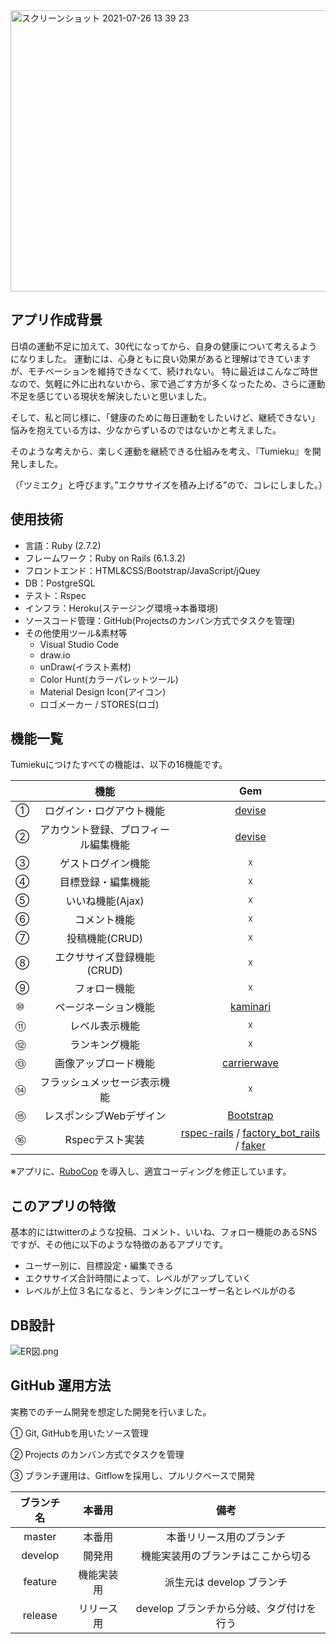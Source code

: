<img width="800" height="450" alt="スクリーンショット 2021-07-26 13 39 23" src="https://user-images.githubusercontent.com/76228550/126933809-03c8c474-886e-42d7-a04d-7cf13d243411.png">

## アプリ作成背景
日頃の運動不足に加えて、30代になってから、自身の健康について考えるようになりました。
運動には、心身ともに良い効果があると理解はできていますが、モチベーションを維持できなくて、続けれない。
特に最近はこんなご時世なので、気軽に外に出れないから、家で過ごす方が多くなったため、さらに運動不足を感じている現状を解決したいと思いました。

そして、私と同じ様に、「健康のために毎日運動をしたいけど、継続できない」悩みを抱えている方は、少なからずいるのではないかと考えました。

そのような考えから、楽しく運動を継続できる仕組みを考え、『Tumieku』を開発しました。

（「ツミエク」と呼びます。”エクササイズを積み上げる”ので、コレにしました。）

## 使用技術

- 言語：Ruby (2.7.2)
- フレームワーク：Ruby on Rails (6.1.3.2)
- フロントエンド：HTML&CSS/Bootstrap/JavaScript/jQuey
- DB：PostgreSQL
- テスト：Rspec
- インフラ：Heroku(ステージング環境→本番環境)
- ソースコード管理：GitHub(Projectsのカンバン方式でタスクを管理)
- その他使用ツール&素材等
  - Visual Studio Code
  - draw.io
  - unDraw(イラスト素材)
  - Color Hunt(カラーパレットツール)
  - Material Design Icon(アイコン)
  - ロゴメーカー / STORES(ロゴ)

## 機能一覧

Tumiekuにつけたすべての機能は、以下の16機能です。

|  |     機能         | Gem          |
|:-|:---------------:|:--------------:|
| ① | ログイン・ログアウト機能 | [devise](https://github.com/heartcombo/devise)  |
| ② | アカウント登録、プロフィール編集機能 | [devise](https://github.com/heartcombo/devise)|
| ③ | ゲストログイン機能 | ☓|
| ④ | 目標登録・編集機能 | ☓|
| ⑤ | いいね機能(Ajax) | ☓|
| ⑥ | コメント機能 | ☓ |
| ⑦ | 投稿機能(CRUD)| ☓ |
| ⑧ | エクササイズ登録機能(CRUD)| ☓ |
| ⑨ | フォロー機能 | ☓|
| ⑩ | ページネーション機能 | [kaminari](https://github.com/kaminari/kaminari) |
| ⑪ | レベル表示機能| ☓ |
| ⑫ | ランキング機能| ☓ |
| ⑬ | 画像アップロード機能| [carrierwave](https://github.com/carrierwaveuploader/carrierwave) |
| ⑭ | フラッシュメッセージ表示機能| ☓ |
| ⑮ | レスポンシブWebデザイン| [Bootstrap](https://getbootstrap.jp/docs/4.2/layout/grid/) |
| ⑯ | Rspecテスト実装| [rspec-rails](https://github.com/rspec/rspec-rails) / [factory_bot_rails](https://github.com/thoughtbot/factory_bot_rails) / [faker](https://github.com/faker-ruby/faker) |

※アプリに、[RuboCop](https://github.com/rubocop/rubocop) を導入し、適宜コーディングを修正しています。

## このアプリの特徴

基本的にはtwitterのような投稿、コメント、いいね、フォロー機能のあるSNSですが、その他に以下のような特徴のあるアプリです。

- ユーザー別に、目標設定・編集できる
- エクササイズ合計時間によって、レベルがアップしていく
- レベルが上位３名になると、ランキングにユーザー名とレベルがのる

## DB設計
![ER図.png](https://qiita-image-store.s3.ap-northeast-1.amazonaws.com/0/923146/d69b8393-f81e-35ac-f2b9-683924f195a7.png)

## GitHub 運用方法

実務でのチーム開発を想定した開発を行いました。

① Git, GitHubを用いたソース管理

② Projects のカンバン方式でタスクを管理

③ ブランチ運用は、Gitflowを採用し、プルリクベースで開発


| ブランチ名 | 本番用 | 備考 |
| :----------: | :-------------: |:-------------: |
| master   | 本番用  | 本番リリース用のブランチ|
| develop  | 開発用  | 機能実装用のブランチはここから切る|
| feature  | 機能実装用  | 派生元は develop ブランチ|
| release | リリース用 | develop ブランチから分岐、タグ付けを行う|
